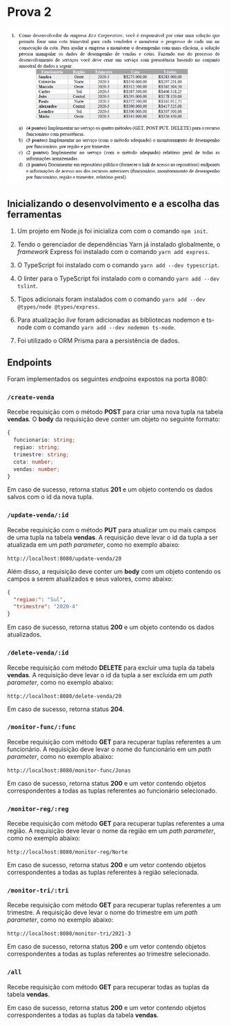 # Prova 2
![img](readme-img/enunciado.png)

## Inicializando o desenvolvimento e a escolha das ferramentas

1. Um projeto em Node.js foi inicializa com com o comando ```npm init```.

2. Tendo o gerenciador de dependências Yarn já instalado globalmente, o *framework* Express foi instalado com o comando ```yarn add express```.

3. O TypeScript foi instalado com o comando ```yarn add --dev typescript```.

4. O linter para o TypeScript foi instalado com o comando ```yarn add --dev tslint```.

5. Tipos adicionais foram instalados com o comando ```yarn add --dev @types/node @types/express```.

6. Para atualização *live* foram adicionadas as bibliotecas nodemon e ts-node com o comando ```yarn add --dev nodemon ts-node```.

7. Foi utilizado o ORM Prisma para a persistência de dados.

## Endpoints

Foram implementados os seguintes *endpoins* expostos na porta 8080:

### ```/create-venda```

Recebe requisição com o método **POST** para criar uma nova tupla na tabela **vendas**. O **body** da requisição deve conter um objeto no seguinte formato:

```TypeScript
{
  funcionario: string;
  regiao: string;
  trimestre: string;
  cota: number;
  vendas: number;
}
```

Em caso de sucesso, retorna status **201** e um objeto contendo os dados salvos com o id da nova tupla.

### ```/update-venda/:id```

Recebe requisição com o método **PUT** para atualizar um ou mais campos de uma tupla na tabela **vendas**. A requisição deve levar o id da tupla a ser atualizada em um *path parameter*, como no exemplo abaixo:

```http://localhost:8080/update-venda/20```

Além disso, a requisição deve conter um **body** com um objeto contendo os campos a serem atualizados e seus valores, como abaixo:

```JSON
{
  "regiao:": "Sul",
  "trimestre": "2020-4"
}
```

Em caso de sucesso, retorna status **200** e um objeto contendo os dados atualizados.

### ```/delete-venda/:id```

Recebe requisição com método **DELETE** para excluir uma tupla da tabela **vendas**. A requisição deve levar o id da tupla a ser excluída em um *path parameter*, como no exemplo abaixo:

```http://localhost:8080/delete-venda/20```

Em caso de sucesso, retorna status **204**.

### ```/monitor-func/:func```

Recebe requisição com método **GET** para recuperar tuplas referentes a um funcionário. A requisição deve levar o nome do funcionário em um *path parameter*, como no exemplo abaixo:

```http://localhost:8080/monitor-func/Jonas```

Em caso de sucesso, retorna status **200** e um vetor contendo objetos correspondentes a todas as tuplas referentes ao funcionário selecionado.

### ```/monitor-reg/:reg```

Recebe requisição com método **GET** para recuperar tuplas referentes a uma região. A requisição deve levar o nome da região em um *path parameter*, como no exemplo abaixo:

```http://localhost:8080/monitor-reg/Norte```

Em caso de sucesso, retorna status **200** e um vetor contendo objetos correspondentes a todas as tuplas referentes à região selecionada.

### ```/monitor-tri/:tri```

Recebe requisição com método **GET** para recuperar tuplas referentes a um trimestre. A requisição deve levar o nome do trimestre em um *path parameter*, como no exemplo abaixo:

```http://localhost:8080/monitor-tri/2021-3```

Em caso de sucesso, retorna status **200** e um vetor contendo objetos correspondentes a todas as tuplas referentes ao trimestre selecionado.

### ```/all```

Recebe requisição com método **GET** para recuperar todas as tuplas da tabela **vendas**.

Em caso de sucesso, retorna status **200** e um vetor contendo objetos correspondentes a todas as tuplas da tabela **vendas**.